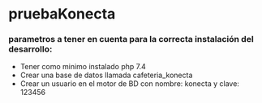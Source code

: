 # pruebaKonecta

### parametros a tener en cuenta para la correcta instalación del desarrollo:
* Tener como minimo instalado php 7.4 
* Crear una base de datos llamada cafeteria_konecta
* Crear un usuario en el motor de BD con nombre: konecta y clave: 123456
